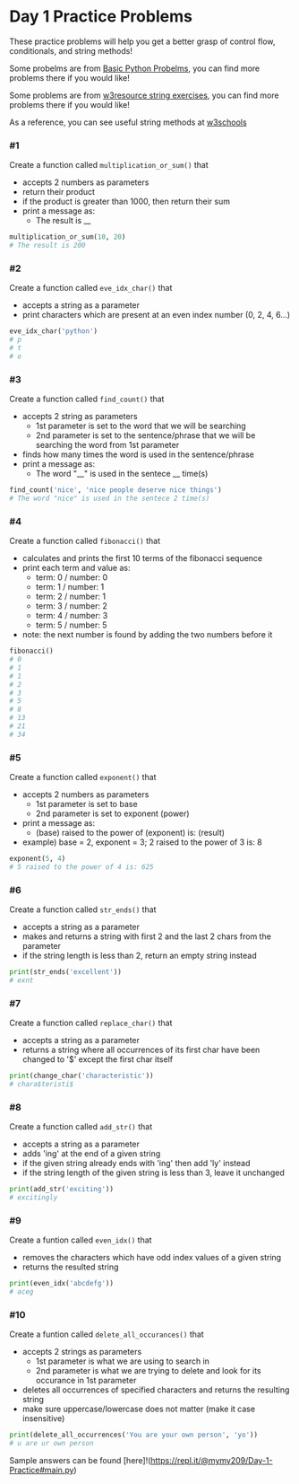 # Day 1 Practice Problems

These practice problems will help you get a better grasp of control flow, conditionals, and string methods!

Some probelms are from [Basic Python Probelms](https://pynative.com/python-basic-exercise-for-beginners/), you can find more problems there if you would like!

Some problems are from [w3resource string exercises](https://www.w3resource.com/python-exercises/string/), you can find more problems there if you would like!

As a reference, you can see useful string methods at [w3schools](https://www.w3schools.com/python/python_ref_string.asp)

### #1
Create a function called `multiplication_or_sum()` that
- accepts 2 numbers as parameters 
- return their product 
- if the product is greater than 1000, then return their sum
- print a message as:
    - The result is __

```python
multiplication_or_sum(10, 20)
# The result is 200
```

### #2
Create a function called `eve_idx_char()` that
- accepts a string as a parameter 
- print characters which are present at an even index number (0, 2, 4, 6...)

```python
eve_idx_char('python')
# p
# t
# o
```

### #3
Create a function called `find_count()` that
- accepts 2 string as parameters
    - 1st parameter is set to the word that we will be searching
    - 2nd parameter is set to the sentence/phrase that we will be searching the word from 1st parameter
- finds how many times the word is used in the sentence/phrase
- print a message as:
    - The word "__" is used in the sentece __ time(s)

```python
find_count('nice', 'nice people deserve nice things')
# The word "nice" is used in the sentece 2 time(s)
```

### #4
Create a function called `fibonacci()` that 
- calculates and prints the first 10 terms of the fibonacci sequence
- print each term and value as:
    - term: 0 / number: 0
    - term: 1 / number: 1
    - term: 2 / number: 1
    - term: 3 / number: 2
    - term: 4 / number: 3
    - term: 5 / number: 5
- note: the next number is found by adding the two numbers before it

```python
fibonacci()
# 0
# 1
# 1
# 2
# 3
# 5
# 8
# 13
# 21
# 34
```

### #5
Create a function called `exponent()` that 
- accepts 2 numbers as parameters
    - 1st parameter is set to base
    - 2nd parameter is set to exponent (power)
- print a message as:
    - (base) raised to the power of (exponent) is: (result)
- example) base = 2, exponent = 3; 2 raised to the power of 3 is: 8

```python
exponent(5, 4)
# 5 raised to the power of 4 is: 625
```

### #6
Create a function called `str_ends()` that
- accepts a string as a parameter
- makes and returns a string with first 2 and the last 2 chars from the parameter
- if the string length is less than 2, return an empty string instead

```python
print(str_ends('excellent'))
# exnt
```

### #7
Create a function called `replace_char()` that
- accepts a string as a parameter
- returns a string where all occurrences of its first char have been changed to '$' except the first char itself

```python
print(change_char('characteristic'))
# chara$teristi$
```

### #8
Create a function called `add_str()` that
- accepts a string as a parameter
- adds 'ing' at the end of a given string
- if the given string already ends with 'ing' then add 'ly' instead 
- if the string length of the given string is less than 3, leave it unchanged

```python
print(add_str('exciting'))
# excitingly
```

### #9 
Create a funtion called `even_idx()` that 
- removes the characters which have odd index values of a given string
- returns the resulted string

```python 
print(even_idx('abcdefg'))
# aceg 
```

### #10
Create a funtion called `delete_all_occurances()` that 
- accepts 2 strings as parameters
    - 1st parameter is what we are using to search in
    - 2nd parameter is what we are trying to delete and look for its occurance in 1st parameter
- deletes all occurrences of specified characters and returns the resulting string
- make sure uppercase/lowercase does not matter (make it case insensitive)

```python
print(delete_all_occurrences('You are your own person', 'yo'))
# u are ur own person
```

Sample answers can be found [here]!(https://repl.it/@mymy209/Day-1-Practice#main.py)